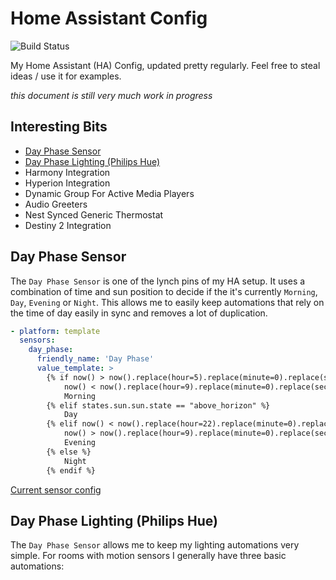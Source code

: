 # Home Assistant Config

![Build Status](https://travis-ci.org/danrspencer/hass-config.svg?branch=master)

My Home Assistant (HA) Config, updated pretty regularly. Feel free to steal ideas / use it for examples.

*this document is still very much work in progress*

## Interesting Bits
- [Day Phase Sensor](#day-phase-sensor)
- [Day Phase Lighting (Philips Hue)](#day-phase-lighting)
- Harmony Integration
- Hyperion Integration
- Dynamic Group For Active Media Players
- Audio Greeters
- Nest Synced Generic Thermostat
- Destiny 2 Integration

## <a name="day-phase-sensor"></a>Day Phase Sensor

The `Day Phase Sensor` is one of the lynch pins of my HA setup. It uses a combination of time and sun position to decide if the it's currently `Morning`, `Day`, `Evening` or `Night`. This allows me to easily keep automations that rely on the time of day easily in sync and removes a lot of duplication.

```yaml
- platform: template
  sensors:
    day_phase:
      friendly_name: 'Day Phase'
      value_template: >
        {% if now() > now().replace(hour=5).replace(minute=0).replace(second=0) and
            now() < now().replace(hour=9).replace(minute=0).replace(second=0) %}
            Morning
        {% elif states.sun.sun.state == "above_horizon" %}
            Day
        {% elif now() < now().replace(hour=22).replace(minute=0).replace(second=0) and
            now() > now().replace(hour=9).replace(minute=0).replace(second=0) %}
            Evening
        {% else %}
            Night
        {% endif %}
```

[Current sensor config](https://github.com/danrspencer/hass-config/blob/master/sensor/template.yaml)

## <a name="day-phase-lighting"></a>Day Phase Lighting (Philips Hue)

The `Day Phase Sensor` allows me to keep my lighting automations very simple. For rooms with motion sensors I generally have three basic automations:
